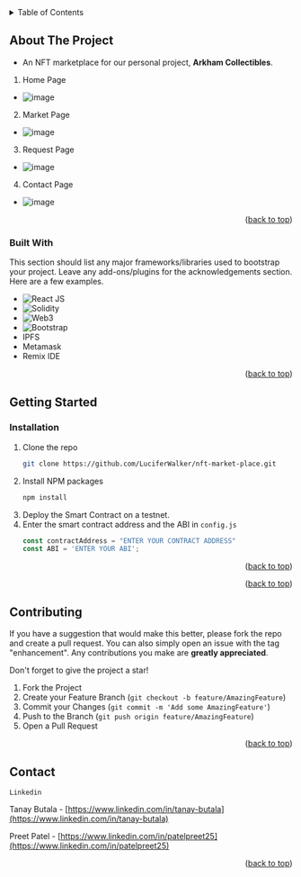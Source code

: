 <!-- TABLE OF CONTENTS -->
<details>
  <summary>Table of Contents</summary>
  <ol>
    <li>
      <a href="#about-the-project">About The Project</a>
      <ul>
        <li><a href="#built-with">Built With</a></li>
      </ul>
    </li>
    <li>
      <a href="#getting-started">Getting Started</a>
      <ul>
        <li><a href="#installation">Installation</a></li>
      </ul>
    </li>
    <li><a href="#contributing">Contributing</a></li>
    <li><a href="#contact">Contact</a></li>
  </ol>
</details>



<!-- ABOUT THE PROJECT -->
## About The Project

<!-- [![Product Name Screen Shot][product-screenshot]](https://example.com) -->
- An NFT marketplace for our personal project, **Arkham Collectibles**.
1. Home Page
 - ![image](https://user-images.githubusercontent.com/51413811/203613437-55bdd232-f095-46a9-a03b-f3ad01d53281.png)

2. Market Page
 - ![image](https://user-images.githubusercontent.com/51413811/203681600-5a26c707-26c0-49b2-999a-fe2284dd6fe0.png)

3. Request Page
 - ![image](https://user-images.githubusercontent.com/51413811/203682017-336e18b7-ead7-40a4-bdb1-7cf4385b24a9.png)

4. Contact Page
 - ![image](https://user-images.githubusercontent.com/51413811/203682111-06ca21bf-fe3d-4be8-a51b-684cee24fce9.png)


<p align="right">(<a href="#readme-top">back to top</a>)</p>

### Built With

This section should list any major frameworks/libraries used to bootstrap your project. Leave any add-ons/plugins for the acknowledgements section. Here are a few examples.

* ![React JS](https://img.shields.io/badge/React-20232A?style=for-the-badge&logo=react&logoColor=61DAFB)
* ![Solidity](https://img.shields.io/badge/Solidity-%23363636.svg?style=for-the-badge&logo=solidity&logoColor=white)
* ![Web3](https://img.shields.io/badge/web3.js-F16822?style=for-the-badge&logo=web3.js&logoColor=white)
* ![Bootstrap](https://img.shields.io/badge/bootstrap-%23563D7C.svg?style=for-the-badge&logo=bootstrap&logoColor=white)
* IPFS
* Metamask
* Remix IDE
<p align="right">(<a href="#readme-top">back to top</a>)</p>



<!-- GETTING STARTED -->
## Getting Started
<!-- ### Prerequisites

This is an example of how to list things you need to use the software and how to install them.
* npm
  ```sh
  npm install npm@latest -g
  ``` -->

### Installation

1. Clone the repo
   ```sh
   git clone https://github.com/LuciferWalker/nft-market-place.git
   ```
2. Install NPM packages
   ```sh
   npm install
   ```
3. Deploy the Smart Contract on a testnet.
4. Enter the smart contract address and the ABI in `config.js`
   ```js
   const contractAddress = "ENTER YOUR CONTRACT ADDRESS"
   const ABI = 'ENTER YOUR ABI';
   ```

<p align="right">(<a href="#readme-top">back to top</a>)</p>



<!-- USAGE EXAMPLES -->
<!-- ## Usage

Use this space to show useful examples of how a project can be used. Additional screenshots, code examples and demos work well in this space. You may also link to more resources.

_For more examples, please refer to the [Documentation](https://example.com)_ -->

<p align="right">(<a href="#readme-top">back to top</a>)</p>


<!-- CONTRIBUTING -->
## Contributing

If you have a suggestion that would make this better, please fork the repo and create a pull request. You can also simply open an issue with the tag "enhancement". Any contributions you make are **greatly appreciated**.

Don't forget to give the project a star! 

1. Fork the Project
2. Create your Feature Branch (`git checkout -b feature/AmazingFeature`)
3. Commit your Changes (`git commit -m 'Add some AmazingFeature'`)
4. Push to the Branch (`git push origin feature/AmazingFeature`)
5. Open a Pull Request

<p align="right">(<a href="#readme-top">back to top</a>)</p>


<!-- CONTACT -->
## Contact

`Linkedin`

<!-- https://img.shields.io/badge/-LinkedIn-black.svg?style=for-the-badge&logo=linkedin&colorB=555
 -->
Tanay Butala - [https://www.linkedin.com/in/tanay-butala](https://www.linkedin.com/in/tanay-butala)

Preet Patel - [https://www.linkedin.com/in/patelpreet25](https://www.linkedin.com/in/patelpreet25)


<p align="right">(<a href="#readme-top">back to top</a>)</p>


<!-- 
<!-- ACKNOWLEDGMENTS -->
<!-- ## Acknowledgments

Use this space to list resources you find helpful and would like to give credit to. I've included a few of my favorites to kick things off!

* [Choose an Open Source License](https://choosealicense.com)
* [GitHub Emoji Cheat Sheet](https://www.webpagefx.com/tools/emoji-cheat-sheet)
* [Malven's Flexbox Cheatsheet](https://flexbox.malven.co/)
* [Malven's Grid Cheatsheet](https://grid.malven.co/)
* [Img Shields](https://shields.io)
* [GitHub Pages](https://pages.github.com)
* [Font Awesome](https://fontawesome.com)
* [React Icons](https://react-icons.github.io/react-icons/search)

<p align="right">(<a href="#readme-top">back to top</a>)</p> -->
 


<!-- MARKDOWN LINKS & IMAGES -->
<!-- https://www.markdownguide.org/basic-syntax/#reference-style-links -->
<!-- [linkedin-shield]: https://img.shields.io/badge/-LinkedIn-black.svg?style=for-the-badge&logo=linkedin&colorB=555
[linkedin-preet-url]: https://www.linkedin.com/in/patelpreet25 -->
